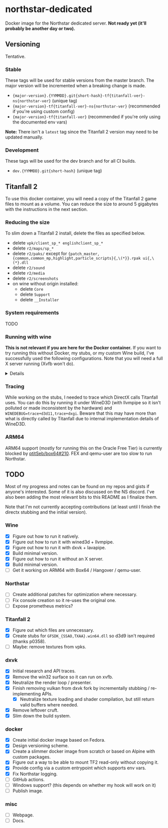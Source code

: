 # northstar-dedicated

Docker image for the Northstar dedicated server. **Not ready yet (it'll probably be another day or two).**

## Versioning

Tentative.

### Stable

These tags will be used for stable versions from the master branch. The major version will be incremented when a breaking change is made.

- `{major-version}.{YYMMDD}.git{short-hash}-tf{titanfall-ver}-ns{northstar-ver}` (unique tag)
- `{major-version}-tf{titanfall-ver}-ns{northstar-ver}` (recommended if you're using custom config)
- `{major-version}-tf{titanfall-ver}` (recommended if you're only using the documented env vars)

**Note:** There isn't a `latest` tag since the Titanfall 2 version may need to be updated manually.

### Development

These tags will be used for the dev branch and for all CI builds.

- `dev.{YYMMDD}.git{short-hash}` (unique tag)

## Titanfall 2

To use this docker container, you will need a copy of the Titanfall 2 game files to mount as a volume. You can reduce the size to around 5 gigabytes with the instructions in the next section.

### Reducing the size

To slim down a Titanfall 2 install, delete the files as specified below.

- delete `vpk/client_sp_* englishclient_sp_*`
- delete `r2/maps/sp_*`
- delete `r2/paks/` except for `{patch_master,{common,common_mp,highlight,particle_scripts}{,\(*}}.rpak ui{,\(*}.dll`
- delete `r2/sound`
- delete `r2/media`
- delete `r2/screenshots`
- on wine without origin installed:
  - delete `Core`
  - delete `Support`
  - delete `__Installer`

### System requirements

TODO

### Running with wine

**This is not relevant if you are here for the Docker container.** If you want to try running this without Docker, my stubs, or my custom Wine build, I've successfully used the following configurations. Note that you will need a full X server running (Xvfb won't do).

<details><table><thead><tr><th colspan="2">Common</th></tr><tbody><tr><td colspan="2"><ul>
<li>Fedora 35</li>
<li>ext4 filesystem</li>
<li>Wine, either:<ul>
<li>Wine 7.0.0-rc2 (distro packages)</li>
<li><details><summary>Wine 7.0.0-rc2 (source)</summary>
<pre><code>dnf install kernel-devel mingw64-gcc gnutls-devel libjpeg-turbo-devel libpng-devel mesa-libGL-devel libunwind-devel xorg-x11-server-devel mesa-libOSMesa-devel
mkdir wine-build wine-pkg
pushd wine-build
../wine/configure --enable-win64 --without-alsa --without-capi --without-coreaudio --without-cups --without-dbus --without-fontconfig --without-freetype --without-gettext --without-gphoto --without-gssapi --without-gstreamer --without-netapi --without-krb5 --without-ldap --without-openal --without-opencl --without-oss --without-pcap --without-pulse --without-sane --without-sdl --without-udev --without-usb --without-v4l2 --without-vkd3d --without-vulkan --without-xcomposite --without-xcursor --without-xfixes --without-xinput --without-xinput2 --without-xrandr --without-xinerama --without-xshape --without-xshm --without-xxf86vm --with-x
make -j4
popd
make -C wine-build install DESTDIR=$PWD/wine-pkg</pre></code>
</details></li>
</ul></li>
<li>X11 (so DirectX context creation doesn't fail) (Xvfb won't usually work for a few reasons unless you compile and use my d3d11 + gfsdk stubs instead of the options below)</li>
<li>Titanfall 2 (just copied game files, no need to install)</li>
<li>Northstar 1.1.2</li>
<li>Mesa 21.3.2 (distro packages)</li>
<li><code>WINEARCH=win64</code></li>
<li><code>WINEDEBUG=-all</code></li>
</ul></td></tr><tr><th colspan="2">Either:</th></tr><tr><td width="50%" valign="top"><ul>
<li>libGL (distro packages)</li>
<li>WineD3D (built-in)</li>
<li><code>LIBGL_ALWAYS_SOFTWARE=1</code></li>
<li><code>GALLIUM_DRIVER=llvmpipe</code></li>
</ul></td><td width="50%" valign="top"><ul>
<li>Vulkan (distro packages)</li>
<li>DXVK 1.9.2</li>
<li><code>VULKAN_ICD_FILENAMES=/usr/share/vulkan/icd.d/lvp_icd.x86_64.json</code></li>
</ul><p>
<b>Note:</b> DXVK will always use your physical adapter instead of lavapipe if you have one present unless you patch <a href="https://github.com/doitsujin/dxvk/blob/94674ac45e8a4618c00519e04b254de76aad35a2/src/dxvk/dxvk_device_filter.cpp#L33">this check</a>.
</p></td></tr></tbody></table></details>

### Tracing

While working on the stubs, I needed to trace which DirectX calls Titanfall uses. You can do this by running it under WineD3D (with llvmpipe so it isn't polluted or made inconsistent by the hardware) and `WINEDEBUG=trace+d3d11,trace+dxgi`. Beware that this may have more than what is directly called by Titanfall due to internal implementation details of WineD3D.

### ARM64

ARM64 support (mostly for running this on the Oracle Free Tier) is currently blocked by [ptitSeb/box64#210](https://github.com/ptitSeb/box64/issues/210). FEX and qemu-user are too slow to run Northstar.

## TODO

Most of my progress and notes can be found on my repos and gists if anyone's interested. Some of it is also discussed on the NS discord. I've also been adding the most relevant bits to this README as I finalize them.

Note that I'm not currently accepting contributions (at least until I finish the directx stubbing and the initial version).

### Wine

- [X] Figure out how to run it natively.
- [X] Figure out how to run it with wined3d + llvmpipe.
- [X] Figure out how to run it with dxvk + lavapipe.
- [X] Build minimal version.
- [X] Figure out how to run it without an X server.
- [X] Build minimal version.
- [ ] Get it working on ARM64 with Box64 / Hangover / qemu-user.

### Northstar

- [ ] Create additional patches for optimization where necessary.
- [ ] Fix console creation so it re-uses the original one.
- [ ] Expose prometheus metrics?

### Titanfall 2

- [X] Figure out which files are unnecessary.
- [X] Create stubs for `GFSDK_{SSAO,TXAA}.win64.dll` so d3d9 isn't required (thanks p0358).
- [ ] Maybe: remove textures from vpks.

### dxvk

- [X] Initial research and API traces.
- [X] Remove the win32 surface so it can run on xvfb.
- [X] Neutralize the render loop / presenter.
- [X] Finish removing vulkan from dxvk fork by incrementally stubbing / re-implementing APIs.
  - [X] Neutralize texture loading and shader compilation, but still return valid buffers where needed.
- [X] Remove leftover cruft.
- [X] Slim down the build system.

### docker

- [X] Create initial docker image based on Fedora.
- [X] Design versioning scheme.
- [X] Create a slimmer docker image from scratch or based on Alpine with custom packages.
- [X] Figure out a way to be able to mount TF2 read-only without copying it.
- [X] Provide config via a custom entrypoint which supports env vars.
- [X] Fix Northstar logging.
- [ ] GitHub actions.
- [ ] Windows support? (this depends on whether my hook will work on it)
- [ ] Publish image.

### misc

- [ ] Webpage.
- [ ] Docs.
